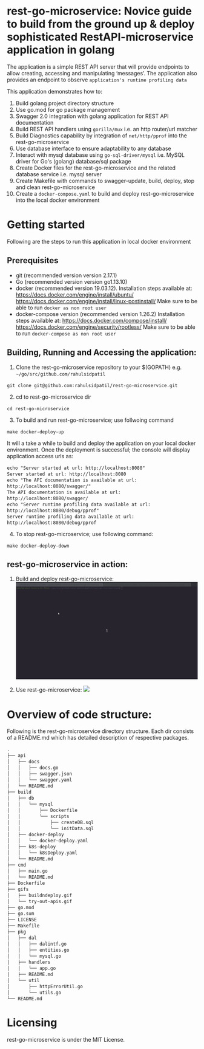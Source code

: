 # rest-go-microservice: Novice guide to build from the ground up & deploy sophisticated RestAPI-microservice application in golang
The application is a simple REST API server that will provide endpoints to allow creating, accessing and manipulating ‘messages’. The application also provides an endpoint to observe `application's runtime profiling data`

This application demonstrates how to:
1) Build golang project directory structure
2) Use go.mod for go package management
3) Swagger 2.0 integration with golang application for REST API documentation 
4) Build REST API handlers using `gorilla/mux` i.e. an http router/url matcher
5) Build Diagnostics capability by integration of `net/http/pprof` into the rest-go-microservice
6) Use database interface to ensure adaptability to any database 
7) Interact with mysql database using `go-sql-driver/mysql` i.e. MySQL driver for Go's (golang) database/sql package
8) Create Docker files for the rest-go-microservice and the related database service i.e. mysql server
9) Create Makefile with commands to swagger-update, build, deploy, stop and clean rest-go-microservice
10) Create a `docker-compose.yaml` to build and deploy rest-go-microservice into the local docker environment   

# Getting started
Following are the steps to run this application in local docker environment

## Prerequisites
- git (recommended version version 2.17.1)
- Go (recommended version version go1.13.10)
- docker (recommended version 19.03.12). 
Installation steps available at: https://docs.docker.com/engine/install/ubuntu/ https://docs.docker.com/engine/install/linux-postinstall/
Make sure to be able to run `docker as non root user` 
- docker-compose version (recommended version 1.26.2)
Installation steps available at: https://docs.docker.com/compose/install/ https://docs.docker.com/engine/security/rootless/
Make sure to be able to run `docker-compose as non root user`

## Building, Running and Accessing the application:
1) Clone the rest-go-microservice repository to your $(GOPATH) e.g. `~/go/src/github.com/rahulsidpatil`
```
git clone git@github.com:rahulsidpatil/rest-go-microservice.git
```
2) cd to rest-go-microservice dir
```
cd rest-go-microservice
```
3) To build and run rest-go-microservice; use follwoing command
```
make docker-deploy-up
```
It will a take a while to build and deploy the application on your local docker environment.
Once the deployment is successful; the console will display application access urls as:
```
echo "Server started at url: http://localhost:8080"
Server started at url: http://localhost:8080
echo "The API documentation is available at url: http://localhost:8080/swagger/"
The API documentation is available at url: http://localhost:8080/swagger/
echo "Server runtime profiling data available at url: http://localhost:8080/debug/pprof"
Server runtime profiling data available at url: http://localhost:8080/debug/pprof

```
4) To stop rest-go-microservice; use following command:
```
make docker-deploy-down
```

## rest-go-microservice in action:
1) Build and deploy rest-go-microservice:
![](./gifs/buildndeploy.gif)

2) Use rest-go-microservice:
![](./gifs/try-out-apis.gif)


# Overview of code structure:
Following is the rest-go-microservice directory structure. Each dir consists of a README.md which has detailed description of respective packages.
```
.
├── api
│   ├── docs
│   │   ├── docs.go
│   │   ├── swagger.json
│   │   └── swagger.yaml
│   └── README.md
├── build
│   ├── db
│   │   └── mysql
│   │       ├── Dockerfile
│   │       └── scripts
│   │           ├── createDB.sql
│   │           └── initData.sql
│   ├── docker-deploy
│   │   └── docker-deploy.yaml
│   ├── k8s-deploy
│   │   └── k8sDeploy.yaml
│   └── README.md
├── cmd
│   ├── main.go
│   └── README.md
├── Dockerfile
├── gifs
│   ├── buildndeploy.gif
│   └── try-out-apis.gif
├── go.mod
├── go.sum
├── LICENSE
├── Makefile
├── pkg
│   ├── dal
│   │   ├── dalintf.go
│   │   ├── entities.go
│   │   └── mysql.go
│   ├── handlers
│   │   └── app.go
│   ├── README.md
│   └── util
│       ├── httpErrorUtil.go
│       └── utils.go
└── README.md

```

# Licensing
rest-go-microservice is under the MIT License.
